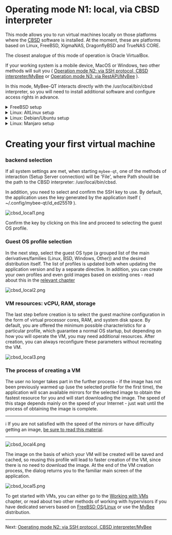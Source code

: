 # Operating mode N1: local, via CBSD interpreter

This mode allows you to run virtual machines locally on those platforms where the [CBSD](https://github.com/cbsd/cbsd) software is installed. At the moment, these are platforms based on Linux, FreeBSD, XigmaNAS, DragonflyBSD and TrueNAS CORE.

The closest analogue of this mode of operation is Oracle VirtualBox.

If your working system is a mobile device, MacOS or Windows, two other methods will suit you ( [Operation mode N2: via SSH protocol, CBSD interpreter/MyBee](myb-qt-cbsd-ssh.md) or [Operation mode N3: via RestAPI/MyBee](myb-qt-api.md) ).

In this mode, MyBee-QT interacts directly with the /usr/local/bin/cbsd interpreter, so you will need to install additional software and configure access rights in advance.

<details>
  <summary>FreeBSD setup</summary>

1) You must have the CBSD package and its dependencies installed on your system:

```
pkg install -y cbsd
/usr/local/cbsd/sudoexec/initenv /usr/local/cbsd/share/initenv.conf default_vs=1
```

2) CBSD initialization:
```
/usr/local/cbsd/sudoexec/initenv /usr/local/cbsd/share/initenv.conf default_vs=1
```

3) The user you run the application as must be a member of the 'cbsd' group.
```
pw group mod cbsd -m xuser
```
, where `xuser` - login of your user.

Please re-login back in to apply the change.

3) Your user must have permission to run the /usr/local/bin/cbsd interpreter as the 'root' user via sudo configuration.

To do this, create a file */usr/local/etc/sudoers.d/20_cbsd* with the following contents:
```
Defaults     env_keep += "workdir DIALOG NOCOLOR CBSD_RNODE"
Cmnd_Alias   MYB_CBSD_CMD = /usr/local/bin/cbsd
xuser        ALL=(ALL) NOPASSWD:SETENV: MYB_CBSD_CMD
```
, where `xuser` - login of your user.

:bangbang: | :Warning: This setting gives user 'xuser' 'root' privileges on the host system via the /usr/local/bin interpreter!
:---: | :---

set the correct file permissions:

```
chmod 0400 /usr/local/etc/sudoers.d/20_cbsd
```

4) Make sure that the /usr/local/bin/cbsd interpreter is accessible to your user both without sudo and via `sudo` without entering a password:
```
cbsd version
sudo cbsd version
```

If everything is OK, the application is ready for use.

</details>

<details>
  <summary>Linux: AltLinux setup</summary>

> All actions are performed as the privileged user `root` (or use sudo)

1) Add user `cbsd`:
```
useradd cbsd
```
2) Installing dependencies:
```
apt-get install -y sudo bridge-utils edk2-ovmf psmisc make pax rsync sharutils libssh2 libelf libbsd qemu-system-x86 tmux dialog sqlite3 curl libcurl xorriso binutils coreutils nftables
```

3) Obtaining and initializing `CBSD` (CBSD on Linux is experimental and is temporarily distributed as a tarball):
```
[ ! -d /usr/local/bin ] && mkdir -p /usr/local/bin
cd /usr/local
wget https://convectix.com/DL/cbsd.tgz
tar xfz cbsd.tgz
rm -f cbsd.tgz
mv /usr/local/cbsd/bin/cbsd /usr/local/bin/cbsd
/usr/local/cbsd/sudoexec/initenv /usr/local/cbsd/share/initenv.conf default_vs=1
```

4) The user you run the application as must be a member of the 'cbsd' group.
```
usermod -a -G cbsd xuser
```
, where `xuser` - login of your user.

Please re-login back in to apply the change.

5) Your user must have permissions to run the /usr/local/bin/cbsd interpreter as the 'root' user via sudo configuration.
To do this, create a file */etc/sudoers.d/20_cbsd* with the contents:
```
Defaults     env_keep += "workdir DIALOG NOCOLOR CBSD_RNODE"
Cmnd_Alias   MYB_CBSD_CMD = /usr/local/bin/cbsd
xuser        ALL=(ALL) NOPASSWD:SETENV: MYB_CBSD_CMD
```
, where `xuser` - login of your user.

:bangbang: | :Warning: This setting gives user 'xuser' 'root' privileges on the host system via the /usr/local/bin interpreter!
:---: | :---

Set the correct file permissions:

```
chmod 0400 /etc/sudoers.d/20_cbsd
```

6) Make sure that the /usr/local/bin/cbsd interpreter is accessible to your user both without sudo and via `sudo` without entering a password:
```
cbsd version
sudo cbsd version
```

If everything is OK, the application is ready for use.

</details>

<details>
  <summary>Linux: Debian/Ubuntu setup</summary>

> All actions are performed as the privileged user `root` (or use sudo)

1) Add user `cbsd`:
```
useradd cbsd
```
2) Installing dependencies:
```
apt install -y sudo uuid-runtime bridge-utils net-tools ovmf psmisc make pax rsync sharutils libssh2-1 libelf1 libbsd0 qemu-system-x86 tmux dialog sqlite3 curl libcurl4 xorriso nftables coreutils binutils
```

3) Obtaining and initializing `CBSD` (CBSD on Linux is experimental and is temporarily distributed as a tarball):
```
[ ! -d /usr/local/bin ] && mkdir -p /usr/local/bin
cd /usr/local
wget https://convectix.com/DL/cbsd.tgz
tar xfz cbsd.tgz
rm -f cbsd.tgz
mv /usr/local/cbsd/bin/cbsd /usr/local/bin/cbsd
/usr/local/cbsd/sudoexec/initenv /usr/local/cbsd/share/initenv.conf default_vs=1
```

4) The user you run the application as must be a member of the 'cbsd' group.
```
usermod -a -G cbsd xuser
```
, where `xuser` - login of your user.

Please re-login back in to apply the change.

5) Your user must have permission to run the /usr/local/bin/cbsd interpreter as the 'root' user via sudo configuration.
To do this, create a file */etc/sudoers.d/20_cbsd* with the following contents:
```
Defaults     env_keep += "workdir DIALOG NOCOLOR CBSD_RNODE"
Cmnd_Alias   MYB_CBSD_CMD = /usr/local/bin/cbsd
xuser        ALL=(ALL) NOPASSWD:SETENV: MYB_CBSD_CMD
```
, where `xuser` - login of your user.

:bangbang: | :Warning: This setting gives user 'xuser' 'root' privileges on the host system via the /usr/local/bin interpreter!
:---: | :---

Set the correct file permissions:

```
chmod 0400 /etc/sudoers.d/20_cbsd
```

6) Make sure that the /usr/local/bin/cbsd interpreter is accessible to your user both without sudo and via `sudo` without entering a password:
```
cbsd version
sudo cbsd version
```

If everything is OK, the application is ready for use.

</details>

<details>
  <summary>Linux: Manjaro setup</summary>

> All actions are performed as the privileged user `root` (or use sudo)

1) Add user `cbsd`:
```
useradd cbsd
```
2) Installing dependencies:
```
pacman -S sudo bridge-utils bind net-tools ovmf psmisc make pax rsync sharutils libssh2 libelf libbsd qemu-system-x86 tmux dialog sqlite3 curl file xorriso cpio gnu-netcat binutils coreutils nftables
```

3) Obtaining and initializing `CBSD` (CBSD on Linux is experimental and is temporarily distributed as a tarball):
```
[ ! -d /usr/local/bin ] && mkdir -p /usr/local/bin
cd /usr/local
wget https://convectix.com/DL/cbsd.tgz
tar xfz cbsd.tgz
rm -f cbsd.tgz
mv /usr/local/cbsd/bin/cbsd /usr/local/bin/cbsd
/usr/local/cbsd/sudoexec/initenv /usr/local/cbsd/share/initenv.conf default_vs=1
```

4) The user you run the application as must be a member of the 'cbsd' group.
```
usermod -a -G cbsd xuser
```
, where `xuser` - login of your user.

Please re-login back in to apply the change.

5) Your user must have permission to run the /usr/local/bin/cbsd interpreter as the 'root' user via sudo configuration.
To do this, create a file */etc/sudoers.d/20_cbsd* with the following contents:
```
Defaults     env_keep += "workdir DIALOG NOCOLOR CBSD_RNODE"
Cmnd_Alias   MYB_CBSD_CMD = /usr/local/bin/cbsd
xuser        ALL=(ALL) NOPASSWD:SETENV: MYB_CBSD_CMD
```
, where `xuser` - login of your user.

:bangbang: | :Warning: This setting gives user 'xuser' 'root' privileges on the host system via the /usr/local/bin interpreter!
:---: | :---

Set the correct file permissions:

```
chmod 0400 /etc/sudoers.d/20_cbsd
```

6) Make sure that the /usr/local/bin/cbsd interpreter is accessible to your user both without sudo and via `sudo` without entering a password:
```
cbsd version
sudo cbsd version
```

If everything is OK, the application is ready for use.

</details>


# Creating your first virtual machine

### backend selection

If all system settings are met, when starting `mybee-qt`, one of the methods of interaction (Setup Server connection) will be 'File', where Path should be the path to the CBSD interpreter: /usr/local/bin/cbsd.

In addition, you need to select and confirm the SSH key to use. By default, the application uses the key generated by the application itself ( ~/.config/mybee-qt/id_ed25519 ).

![cbsd_local1.png](https://myb.convectix.com/img/cbsd_local1.png?raw=true)

Confirm the key by clicking on this line and proceed to selecting the guest OS profile.

### Guest OS profile selection

In the next step, select the guest OS type (a grouped list of the main derivatives/families (Linux, BSD, Windows, Other)) and the desired distribution itself.
The list of profiles is updated both when updating the application version and by a separate directive. In addition, you can create your own profiles and even gold images based on existing ones - read about this in the [relevant chapter](profiles.md)

![cbsd_local2.png](https://myb.convectix.com/img/cbsd_local2.png?raw=true)

### VM resources: vCPU, RAM, storage

The last step before creation is to select the guest machine configuration in the form of virtual processor cores, RAM, and system disk space.
By default, you are offered the minimum possible characteristics for a particular profile, which guarantee a normal OS startup, but depending on how you will operate the VM,
you may need additional resources. After creation, you can always reconfigure these parameters without recreating the VM.

![cbsd_local3.png](https://myb.convectix.com/img/cbsd_local3.png?raw=true)

### The process of creating a VM

The user no longer takes part in the further process - if the image has not been previously warmed up (use the selected profile for the first time), the application will scan available mirrors for the selected image to obtain the fastest resource for you and will start downloading the image. The speed of this stage depends mainly on the speed of your Internet - just wait until the process of obtaining the image is complete.

---

:information_source: If you are not satisfied with the speed of the mirrors or have difficulty getting an image, [be sure to read this material](https://github.com/cbsd/mirrors).

---


![cbsd_local4.png](https://myb.convectix.com/img/cbsd_local4.png?raw=true)

The image on the basis of which your VM will be created will be saved and cached, so reusing this profile will lead to faster creation of the VM, since there is no need to download the image.
At the end of the VM creation process, the dialog returns you to the familiar main screen of the application.

![cbsd_local5.png](https://myb.convectix.com/img/cbsd_local5.png?raw=true)

To get started with VMs, you can either go to the [Working with VMs](myb-qt-vm.md) chapter, or read about two other methods of working with hypervisors if you have dedicated servers based on [FreeBSD OS](https://www.freebsd.org/)/[Linux](https://kernel.org/) or use the [MyBee](https://myb.convectix.com) distribution.


---

Next: [Operating mode N2: via SSH protocol, CBSD interpreter/MyBee](myb-qt-cbsd-ssh.md)

